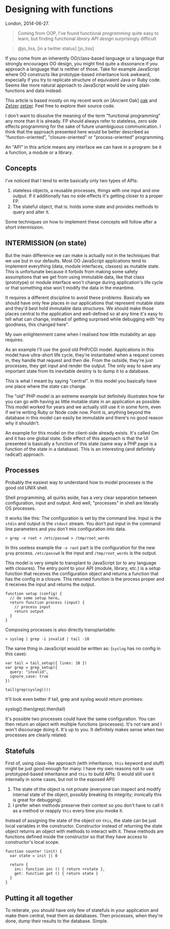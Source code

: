 # Designing with functions

London, 2014-06-27.

> Coming from OOP, I've found functional *programming* quite easy to learn, but finding functional *library API design* surprisingly difficult

> <footer>@jo_liss, [in a twitter status] [jo_liss]</footer>

If you come from an inherently OO/class-based language or a language that strongly encourages OO design, you might find quite a dissonance if you approach a language that is neither of those. Take for example JavaScript where OO constructs like prototype-based inheritance look awkward, especially if you try to replicate structure of equivalent Java or Ruby code. Seems like more natural approach to JavaScript would be using plain functions and data instead.

This article is based mostly on my recent work on [Ancient Oak] [oak] and [Zetzer] [zetzer]. Feel free to explore their source code.

I don't want to dissolve the meaning of the term "functional programming" any more than it is already. FP should always refer to stateless, zero side effects programming for the sake of future unambiguous communication. I think that the approach presented here would be better described as "function-oriented", "closure-oriented" or "process-oriented" programming.

An "API" in this article means any interface we can have in a program: be it a function, a module or a library.

## Concepts

I've noticed that I tend to write basically only two types of APIs:

1. stateless objects, a reusable processes, things with one input and one output. If it additionally has no side effects it's getting closer to a proper FP.
2. The stateful object, that is: holds some state and provides methods to query and alter it.

Some techniques on how to implement these concepts will follow after a short intermission.

## INTERMISSION (on state)

But the main difference we can make is actually not in the techniques that we use but in our defaults. Most OO JavaScript applications tend to implement everything (data, module interfaces, classes) as mutable state. This is unfortunate because it forbids from making some safety assumptions that we get from using immutable data, like that class (prototype) or module interface won't change during application's life cycle or that something else won't modify the data in the meantime.

It requires a different discipline to avoid these problems. Basically we should have only few places in our applications that represent mutable state and they'd best hold immutable data structures. We should make those places central to the application and well-defined so at any time it's easy to tell what can change, instead of getting surprised while debugging with "my goodness, this changed here".

My own enlightenment came when I realised how little mutability an app requires.

As an example I'll use the good old PHP/CGI model. Applications in this model have ultra-short life cycle, they're instantiated when a request comes in, they handle that request and then die. From the outside, they're just processes, they get input and render the output. The only way to save any important state from its inevitable destiny is to dump it to a database.

This is what I meant by saying "central". In this model you basically have *one* place where the state can change.

The "old" PHP model is an extreme example but definitely illustrates how far you can go with having as little mutable state in an application as possible. This model worked for years and we actually still use it in some form, even if we're writing Ruby or Node code now. Point is, anything beyond the database in this model can easily be immutable and there's no good reason why it shouldn't.

An example for this model on the client-side already exists. It's called Om and it has one global state. Side effect of this approach is that the UI presented is basically a function of this state (same way a PHP page is a function of the state in a database). This is an interesting (and definitely radical!) approach.

## Processes

Probably the easiest way to understand how to model processes is the good old UNIX shell.

Shell programming, all quirks aside, has a very clear separation between configuration, input and output. And well, "processes" in shell are literally OS processes.

It works like this: The configuration is set by the command line. Input is the `stdin` and output is the `stdout` stream. You don't put input in the command line parameters and you don't mix configuration into data.

    > grep -o root < /etc/passwd > /tmp/root_words

In this useless example the `-o root` part is the configuration for the new `grep` process. `/etc/passwd` is the input and `/tmp/root_words` is the output.

This model is very simple to transplant to JavaScript (or to any language with closures). The entry point to your API (module, library, etc.) is a *setup* function that receives the configuration object and returns a function that has the config in a closure. This returned function is the process proper and it receives the input and returns the output.

    function setup (config) {
      // do some setup here…
      return function process (input) {
        // process input
        return output
      }
    }

Composing processes is also directly transplantable:

    > syslog | grep -i invalid | tail -10

The same thing in JavaScript would be written as: (`syslog` has no config in this case):

    var tail = tail_setup({ lines: 10 })
    var grep = grep_setup({
      query: "invalid",
      ignore_case: true
    })

    tail(grep(syslog()))

It'll look even better if tail, grep and syslog would return promises:

   syslog().then(grep).then(tail)

It's possible two processes could have the same configuration. You can then return an object with multiple functions (processes). It's not rare and I won't discourage doing it. It's up to you. It definitely makes sense when two processes are clearly related.

## Statefuls

First of, using class-like approach (with inheritance, `this` keyword and stuff) might be just good enough for many. I have my own reasons not to use prototyped-based inheritance and `this` to build APIs: (I would still use it internally in some cases, but not in the exposed API)

1. The state of the object is not private (everyone can inspect and modify internal state of the object, possibly breaking its integrity; ironically this is great for debugging).
2. I prefer when methods preserve their context so you don't have to call it as a method or reapply `this` every time you invoke it.

Instead of assigning the state of the object on `this`, the state can be just local variables in the constructor. Constructor instead of returning the state object returns an object with methods to interact with it. These methods are functions defined inside the constructor so that they have access to constructor's local scope.

    function counter (init) {
      var state = init || 0

      return {
        inc: function inc () { return ++state },
        get: function get () { return state }
      }
    }

## Putting it all together

To reiterate, you should have only few of statefuls in your application and make them central, treat them as databases. Then processes, when they're done, dump their results to the database. Simple.

[oak]: https://github.com/szywon/ancient-oak
[zetzer]: https://github.com/cambridge-healthcare/grunt-stencil
[jo_liss]: https://twitter.com/jo_liss/status/451246943549665280